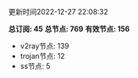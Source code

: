 更新时间2022-12-27 22:08:32

**总订阅: 45**
**总节点: 769**
**有效节点: 156**
- v2ray节点: 139
- trojan节点: 12
- ss节点: 5

